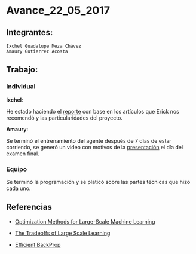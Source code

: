 # Avance_22_05_2017
## Integrantes:

    Ixchel Guadalupe Meza Chávez  
    Amaury Gutierrez Acosta  

## Trabajo:
### Individual

**Ixchel**:  

He estado haciendo el [reporte](../reporte/trabajo-escrito.pdf) con base en los artículos que Erick nos recomendó y las particularidades del proyecto.

**Amaury**:

Se terminó el entrenamiento del agente después de 7 días de estar corriendo, se generó un video con motivos de la [presentación](https://ixime.github.io/Pong-RL/#/) el día del examen final.


### Equipo

Se terminó la programación y se platicó sobre las partes técnicas que hizo cada uno.

 ## Referencias
 
 - [Optimization Methods for Large-Scale Machine Learning](http://leon.bottou.org/publications/pdf/tr-optml-2016.pdf)

 - [The Tradeoffs of Large Scale Learning](http://leon.bottou.org/publications/pdf/nips-2007.pdf)

 - [Efficient BackProp](http://yann.lecun.com/exdb/publis/pdf/lecun-98b.pdf)

